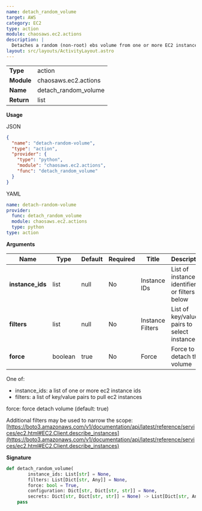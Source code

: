 ```yaml
---
name: detach_random_volume
target: AWS
category: EC2
type: action
module: chaosaws.ec2.actions
description: |
  Detaches a random (non-root) ebs volume from one or more EC2 instances
layout: src/layouts/ActivityLayout.astro
---
```


|            |                      |
| ---------- | -------------------- |
| **Type**   | action               |
| **Module** | chaosaws.ec2.actions |
| **Name**   | detach_random_volume |
| **Return** | list                 |

**Usage**

JSON

```json
{
  "name": "detach-random-volume",
  "type": "action",
  "provider": {
    "type": "python",
    "module": "chaosaws.ec2.actions",
    "func": "detach_random_volume"
  }
}
```

YAML

```yaml
name: detach-random-volume
provider:
  func: detach_random_volume
  module: chaosaws.ec2.actions
  type: python
type: action
```

**Arguments**

| Name             | Type    | Default | Required | Title            | Description                                    |
| ---------------- | ------- | ------- | -------- | ---------------- | ---------------------------------------------- |
| **instance_ids** | list    | null    | No       | Instance IDs     | List of instance identifiers, or filters below |
| **filters**      | list    | null    | No       | Instance Filters | List of key/value pairs to select instances    |
| **force**        | boolean | true    | No       | Force            | Force to detach the volume                     |

One of:

- instance_ids: a list of one or more ec2 instance ids
- filters: a list of key/value pairs to pull ec2 instances

force: force detach volume (default: true)

Additional filters may be used to narrow the scope:
[https://boto3.amazonaws.com/v1/documentation/api/latest/reference/services/ec2.html#EC2.Client.describe_instances](https://boto3.amazonaws.com/v1/documentation/api/latest/reference/services/ec2.html#EC2.Client.describe_instances)

**Signature**

```python
def detach_random_volume(
        instance_ids: List[str] = None,
        filters: List[Dict[str, Any]] = None,
        force: bool = True,
        configuration: Dict[str, Dict[str, str]] = None,
        secrets: Dict[str, Dict[str, str]] = None) -> List[Dict[str, Any]]:
    pass

```
